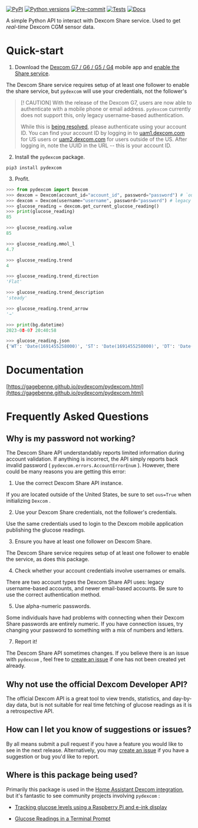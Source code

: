 [![PyPI](https://img.shields.io/pypi/v/pydexcom?style=flat-square)](https://pypi.org/project/pydexcom/)
[![Python versions](https://img.shields.io/pypi/pyversions/pytest.svg?style=flat-square)](https://pypi.org/project/pydexcom/)
[![Pre-commit](https://img.shields.io/github/actions/workflow/status/gagebenne/pydexcom/pre-commit.yaml?style=flat-square&label=pre-commit)](https://github.com/gagebenne/pydexcom/actions/workflows/pre-commit.yaml)
[![Tests](https://img.shields.io/github/actions/workflow/status/gagebenne/pydexcom/test.yaml?style=flat-square&label=tests)](https://github.com/gagebenne/pydexcom/actions/workflows/test.yaml)
[![Docs](https://img.shields.io/github/actions/workflow/status/gagebenne/pydexcom/docs.yaml?style=flat-square&label=docs)](https://gagebenne.github.io/pydexcom/pydexcom.html)

A simple Python API to interact with Dexcom Share service. Used to get *real-time* Dexcom CGM sensor data.

# Quick-start
1. Download the [Dexcom G7 / G6 / G5 / G4](https://www.dexcom.com/apps) mobile app and [enable the Share service](https://provider.dexcom.com/education-research/cgm-education-use/videos/setting-dexcom-share-and-follow).

The Dexcom Share service requires setup of at least one follower to enable the share service, but `pydexcom` will use your credentials, not the follower's

> [! CAUTION]
> With the release of the Dexcom G7, users are now able to authenticate with a mobile phone or email address. `pydexcom` currently does not support this, only legacy username-based authentication.
>
> While this is [being resolved](https://github.com/gagebenne/pydexcom/issues/55), please authenticate using your account ID. You can find your account ID by logging in to [uam1.dexcom.com](https://uam1.dexcom.com) for US users or [uam2.dexcom.com](https://uam2.dexcom.com) for users outside of the US. After logging in, note the UUID in the URL -- this is your account ID.

2. Install the `pydexcom` package.

 `pip3 install pydexcom`

3. Profit.

```python
>>> from pydexcom import Dexcom
>>> dexcom = Dexcom(account_id="account_id", password="password") # `ous=True` if outside of US
>>> dexcom = Dexcom(username="username", password="password") # legacy username accounts only
>>> glucose_reading = dexcom.get_current_glucose_reading()
>>> print(glucose_reading)
85

>>> glucose_reading.value
85

>>> glucose_reading.mmol_l
4.7

>>> glucose_reading.trend
4

>>> glucose_reading.trend_direction
'Flat'

>>> glucose_reading.trend_description
'steady'

>>> glucose_reading.trend_arrow
'→'

>>> print(bg.datetime)
2023-08-07 20:40:58

>>> glucose_reading.json
{'WT': 'Date(1691455258000)', 'ST': 'Date(1691455258000)', 'DT': 'Date(1691455258000-0400)', 'Value': 85, 'Trend': 'Flat'}
```

# Documentation

[https://gagebenne.github.io/pydexcom/pydexcom.html](https://gagebenne.github.io/pydexcom/pydexcom.html)

# Frequently Asked Questions

## Why is my password not working?

The Dexcom Share API understandably reports limited information during account validation. If anything is incorrect, the API simply reports back invalid password ( `pydexcom.errors.AccountErrorEnum` ). However, there could be many reasons you are getting this error:

1. Use the correct Dexcom Share API instance.

If you are located outside of the United States, be sure to set `ous=True` when initializing `Dexcom` .

2. Use your Dexcom Share credentials, not the follower's credentials.

Use the same credentials used to login to the Dexcom mobile application publishing the glucose readings.

3. Ensure you have at least one follower on Dexcom Share.

The Dexcom Share service requires setup of at least one follower to enable the service, as does this package.

4. Check whether your account credentials involve usernames or emails.

There are two account types the Dexcom Share API uses: legacy username-based accounts, and newer email-based accounts. Be sure to use the correct authentication method.

5. Use alpha-numeric passwords.

Some individuals have had problems with connecting when their Dexcom Share passwords are entirely numeric. If you have connection issues, try changing your password to something with a mix of numbers and letters.

7. Report it!

The Dexcom Share API sometimes changes. If you believe there is an issue with `pydexcom` , feel free to [create an issue](https://github.com/gagebenne/pydexcom/issues/new) if one has not been created yet already.

## Why not use the official Dexcom Developer API?

The official Dexcom API is a great tool to view trends, statistics, and day-by-day data, but is not suitable for real time fetching of glucose readings as it is a retrospective API.

## How can I let you know of suggestions or issues?

By all means submit a pull request if you have a feature you would like to see in the next release. Alternatively, you may [create an issue](https://github.com/gagebenne/pydexcom/issues/new) if you have a suggestion or bug you'd like to report.

## Where is this package being used?

Primarily this package is used in the [Home Assistant Dexcom integration](https://www.home-assistant.io/integrations/dexcom/), but it's fantastic to see community projects involving `pydexcom` :

* [Tracking glucose levels using a Raspberry Pi and e-ink display](https://www.tomshardware.com/news/raspberry-project-diy-dexcom-glucose-tracker)

* [Glucose Readings in a Terminal Prompt](https://harthoover.com/glucose-readings-in-a-terminal-prompt/)
